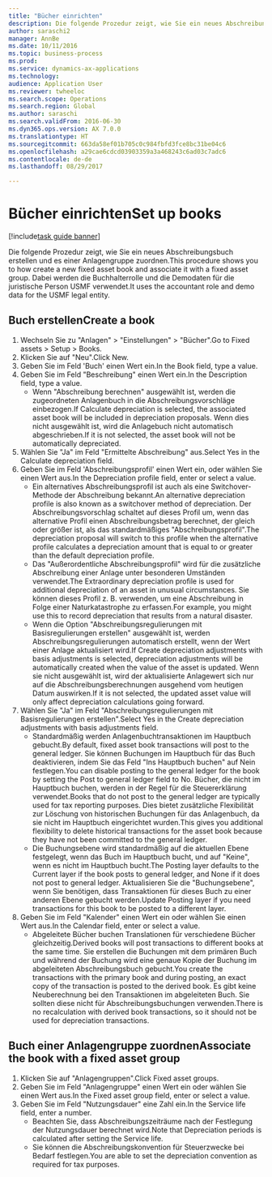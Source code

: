 ```yaml
--- 
title: "Bücher einrichten"
description: Die folgende Prozedur zeigt, wie Sie ein neues Abschreibungsbuch erstellen und es einer Anlagengruppe zuordnen.
author: saraschi2
manager: AnnBe
ms.date: 10/11/2016
ms.topic: business-process
ms.prod: 
ms.service: dynamics-ax-applications
ms.technology: 
audience: Application User
ms.reviewer: twheeloc
ms.search.scope: Operations
ms.search.region: Global
ms.author: saraschi
ms.search.validFrom: 2016-06-30
ms.dyn365.ops.version: AX 7.0.0
ms.translationtype: HT
ms.sourcegitcommit: 663da58ef01b705c0c984fbfd3fce8bc31be04c6
ms.openlocfilehash: a29cae6cdcd03903359a3a468243c6ad03c7adc6
ms.contentlocale: de-de
ms.lasthandoff: 08/29/2017

---
```

# <a name="set-up-books"></a><span data-ttu-id="51fa8-103">Bücher einrichten</span><span class="sxs-lookup"><span data-stu-id="51fa8-103">Set up books</span></span>

[!include[task guide banner](../../includes/task-guide-banner.md)]

<span data-ttu-id="51fa8-104">Die folgende Prozedur zeigt, wie Sie ein neues Abschreibungsbuch erstellen und es einer Anlagengruppe zuordnen.</span><span class="sxs-lookup"><span data-stu-id="51fa8-104">This procedure shows you to how create a new fixed asset book and associate it with a fixed asset group.</span></span> <span data-ttu-id="51fa8-105">Dabei werden die Buchhalterrolle und die Demodaten für die juristische Person USMF verwendet.</span><span class="sxs-lookup"><span data-stu-id="51fa8-105">It uses the accountant role and demo data for the USMF legal entity.</span></span>


## <a name="create-a-book"></a><span data-ttu-id="51fa8-106">Buch erstellen</span><span class="sxs-lookup"><span data-stu-id="51fa8-106">Create a book</span></span>
1. <span data-ttu-id="51fa8-107">Wechseln Sie zu "Anlagen" > "Einstellungen" > "Bücher".</span><span class="sxs-lookup"><span data-stu-id="51fa8-107">Go to Fixed assets > Setup > Books.</span></span>
2. <span data-ttu-id="51fa8-108">Klicken Sie auf "Neu".</span><span class="sxs-lookup"><span data-stu-id="51fa8-108">Click New.</span></span>
3. <span data-ttu-id="51fa8-109">Geben Sie im Feld 'Buch' einen Wert ein.</span><span class="sxs-lookup"><span data-stu-id="51fa8-109">In the Book field, type a value.</span></span>
4. <span data-ttu-id="51fa8-110">Geben Sie im Feld "Beschreibung" einen Wert ein.</span><span class="sxs-lookup"><span data-stu-id="51fa8-110">In the Description field, type a value.</span></span>
    * <span data-ttu-id="51fa8-111">Wenn "Abschreibung berechnen" ausgewählt ist, werden die zugeordneten Anlagenbuch in die Abschreibungsvorschläge einbezogen.</span><span class="sxs-lookup"><span data-stu-id="51fa8-111">If Calculate depreciation is selected, the associated asset book will be included in depreciation proposals.</span></span> <span data-ttu-id="51fa8-112">Wenn dies nicht ausgewählt ist, wird die Anlagebuch nicht automatisch abgeschrieben.</span><span class="sxs-lookup"><span data-stu-id="51fa8-112">If it is not selected, the asset book will not be automatically depreciated.</span></span>  
5. <span data-ttu-id="51fa8-113">Wählen Sie "Ja" im Feld "Ermittelte Abschreibung" aus.</span><span class="sxs-lookup"><span data-stu-id="51fa8-113">Select Yes in the Calculate depreciation field.</span></span>
6. <span data-ttu-id="51fa8-114">Geben Sie im Feld 'Abschreibungsprofil' einen Wert ein, oder wählen Sie einen Wert aus.</span><span class="sxs-lookup"><span data-stu-id="51fa8-114">In the Depreciation profile field, enter or select a value.</span></span>
    * <span data-ttu-id="51fa8-115">Ein alternatives Abschreibungsprofil ist auch als eine Switchover-Methode der Abschreibung bekannt.</span><span class="sxs-lookup"><span data-stu-id="51fa8-115">An alternative depreciation profile is also known as a switchover method of depreciation.</span></span> <span data-ttu-id="51fa8-116">Der Abschreibungsvorschlag schaltet auf dieses Profil um, wenn das alternative Profil einen Abschreibungsbetrag berechnet, der gleich oder größer ist, als das standardmäßiges "Abschreibungsprofil".</span><span class="sxs-lookup"><span data-stu-id="51fa8-116">The depreciation proposal will switch to this profile when the alternative profile calculates a depreciation amount that is equal to or greater than the default depreciation profile.</span></span>  
    * <span data-ttu-id="51fa8-117">Das "Außerordentliche Abschreibungsprofil" wird für die zusätzliche Abschreibung einer Anlage unter besonderen Umständen verwendet.</span><span class="sxs-lookup"><span data-stu-id="51fa8-117">The Extraordinary depreciation profile is used for additional depreciation of an asset in unusual circumstances.</span></span> <span data-ttu-id="51fa8-118">Sie können dieses Profil z. B. verwenden, um eine Abschreibung in Folge einer Naturkatastrophe zu erfassen.</span><span class="sxs-lookup"><span data-stu-id="51fa8-118">For example, you might use this to record depreciation that results from a natural disaster.</span></span>  
    * <span data-ttu-id="51fa8-119">Wenn die Option "Abschreibungsregulierungen mit Basisregulierungen erstellen" ausgewählt ist, werden Abschreibungsregulierungen automatisch erstellt, wenn der Wert einer Anlage aktualisiert wird.</span><span class="sxs-lookup"><span data-stu-id="51fa8-119">If Create depreciation adjustments with basis adjustments is selected, depreciation adjustments will be automatically created when the value of the asset is updated.</span></span> <span data-ttu-id="51fa8-120">Wenn sie nicht ausgewählt ist, wird der aktualisierte Anlagewert sich nur auf die Abschreibungsberechnungen ausgehend vom heutigen Datum auswirken.</span><span class="sxs-lookup"><span data-stu-id="51fa8-120">If it is not selected, the updated asset value will only affect depreciation calculations going forward.</span></span>  
7. <span data-ttu-id="51fa8-121">Wählen Sie "Ja" im Feld "Abschreibungsregulierungen mit Basisregulierungen erstellen".</span><span class="sxs-lookup"><span data-stu-id="51fa8-121">Select Yes in the Create depreciation adjustments with basis adjustments field.</span></span>
    * <span data-ttu-id="51fa8-122">Standardmäßig werden Anlagenbuchtransaktionen im Hauptbuch gebucht.</span><span class="sxs-lookup"><span data-stu-id="51fa8-122">By default, fixed asset book transactions will post to the general ledger.</span></span> <span data-ttu-id="51fa8-123">Sie können Buchungen im Hauptbuch für das Buch deaktivieren, indem Sie das Feld "Ins Hauptbuch buchen" auf Nein festlegen.</span><span class="sxs-lookup"><span data-stu-id="51fa8-123">You can disable posting to the general ledger for the book by setting the Post to general ledger field to No.</span></span> <span data-ttu-id="51fa8-124">Bücher, die nicht im Hauptbuch buchen, werden in der Regel für die Steuererklärung verwendet.</span><span class="sxs-lookup"><span data-stu-id="51fa8-124">Books that do not post to the general ledger are typically used for tax reporting purposes.</span></span> <span data-ttu-id="51fa8-125">Dies bietet zusätzliche Flexibilität zur Löschung von historischen Buchungen für das Anlagenbuch, da sie nicht im Hauptbuch eingerichtet wurden.</span><span class="sxs-lookup"><span data-stu-id="51fa8-125">This gives you additional flexibility to delete historical transactions for the asset book because they have not been committed to the general ledger.</span></span>  
    * <span data-ttu-id="51fa8-126">Die Buchungsebene wird standardmäßig auf die aktuellen Ebene festgelegt, wenn das Buch im Hauptbuch bucht, und auf "Keine", wenn es nicht im Hauptbuch bucht.</span><span class="sxs-lookup"><span data-stu-id="51fa8-126">The Posting layer defaults to the Current layer if the book posts to general ledger, and None if it does not post to general ledger.</span></span> <span data-ttu-id="51fa8-127">Aktualisieren Sie die "Buchungsebene", wenn Sie benötigen, dass Transaktionen für dieses Buch zu einer anderen Ebene gebucht werden.</span><span class="sxs-lookup"><span data-stu-id="51fa8-127">Update Posting layer if you need transactions for this book to be posted to a different layer.</span></span>  
8. <span data-ttu-id="51fa8-128">Geben Sie im Feld "Kalender" einen Wert ein oder wählen Sie einen Wert aus.</span><span class="sxs-lookup"><span data-stu-id="51fa8-128">In the Calendar field, enter or select a value.</span></span>
    * <span data-ttu-id="51fa8-129">Abgeleitete Bücher buchen Translationen für verschiedene Bücher gleichzeitig.</span><span class="sxs-lookup"><span data-stu-id="51fa8-129">Derived books will post transactions to different books at the same time.</span></span> <span data-ttu-id="51fa8-130">Sie erstellen die Buchungen mit dem primären Buch und während der Buchung wird eine genaue Kopie der Buchung im abgeleiteten Abschreibungsbuch gebucht.</span><span class="sxs-lookup"><span data-stu-id="51fa8-130">You create the transactions with the primary book and during posting, an exact copy of the transaction is posted to the derived book.</span></span> <span data-ttu-id="51fa8-131">Es gibt keine Neuberechnung bei den Transaktionen im abgeleiteten Buch. Sie sollten diese nicht für Abschreibungsbuchungen verwenden.</span><span class="sxs-lookup"><span data-stu-id="51fa8-131">There is no recalculation with derived book transactions, so it should not be used for depreciation transactions.</span></span>  

## <a name="associate-the-book-with-a-fixed-asset-group"></a><span data-ttu-id="51fa8-132">Buch einer Anlagengruppe zuordnen</span><span class="sxs-lookup"><span data-stu-id="51fa8-132">Associate the book with a fixed asset group</span></span>
1. <span data-ttu-id="51fa8-133">Klicken Sie auf "Anlagengruppen".</span><span class="sxs-lookup"><span data-stu-id="51fa8-133">Click Fixed asset groups.</span></span>
2. <span data-ttu-id="51fa8-134">Geben Sie im Feld "Anlagengruppe" einen Wert ein oder wählen Sie einen Wert aus.</span><span class="sxs-lookup"><span data-stu-id="51fa8-134">In the Fixed asset group field, enter or select a value.</span></span>
3. <span data-ttu-id="51fa8-135">Geben Sie im Feld "Nutzungsdauer" eine Zahl ein.</span><span class="sxs-lookup"><span data-stu-id="51fa8-135">In the Service life field, enter a number.</span></span>
    * <span data-ttu-id="51fa8-136">Beachten Sie, dass Abschreibungszeiträume nach der Festlegung der Nutzungsdauer berechnet wird.</span><span class="sxs-lookup"><span data-stu-id="51fa8-136">Note that Depreciation periods is calculated after setting the Service life.</span></span>  
    * <span data-ttu-id="51fa8-137">Sie können die Abschreibungskonvention für Steuerzwecke bei Bedarf festlegen.</span><span class="sxs-lookup"><span data-stu-id="51fa8-137">You are able to set the depreciation convention as required for tax purposes.</span></span>  


